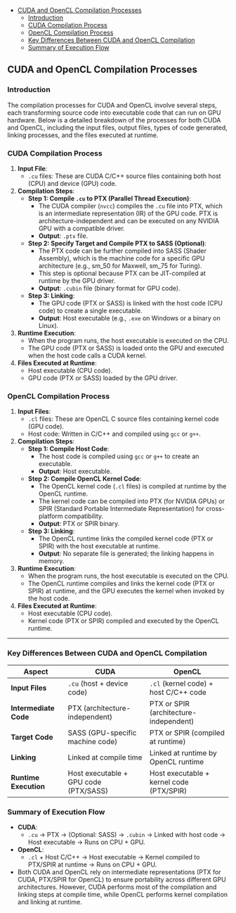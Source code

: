 <!-- vim-markdown-toc GFM -->

- [CUDA and OpenCL Compilation Processes](#cuda-and-opencl-compilation-processes)
  - [Introduction](#introduction)
  - [CUDA Compilation Process](#cuda-compilation-process)
  - [OpenCL Compilation Process](#opencl-compilation-process)
  - [Key Differences Between CUDA and OpenCL Compilation](#key-differences-between-cuda-and-opencl-compilation)
  - [Summary of Execution Flow](#summary-of-execution-flow)

<!-- vim-markdown-toc -->

## CUDA and OpenCL Compilation Processes

### Introduction

The compilation processes for CUDA and OpenCL involve several steps, each
transforming source code into executable code that can run on GPU hardware.
Below is a detailed breakdown of the processes for both CUDA and OpenCL,
including the input files, output files, types of code generated, linking
processes, and the files executed at runtime.

### CUDA Compilation Process

1. **Input File**:
   - `.cu` files: These are CUDA C/C++ source files containing both host (CPU)
     and device (GPU) code.
2. **Compilation Steps**:
   - **Step 1: Compile `.cu` to PTX (Parallel Thread Execution)**:
     - The CUDA compiler (`nvcc`) compiles the `.cu` file into PTX, which is an
       intermediate representation (IR) of the GPU code. PTX is
       architecture-independent and can be executed on any NVIDIA GPU with a
       compatible driver.
     - **Output**: `.ptx` file.
   - **Step 2: Specify Target and Compile PTX to SASS (Optional)**:
     - The PTX code can be further compiled into SASS (Shader Assembly), which
       is the machine code for a specific GPU architecture (e.g., sm_50 for
       Maxwell, sm_75 for Turing).
     - This step is optional because PTX can be JIT-compiled at runtime by the
       GPU driver.
     - **Output**: `.cubin` file (binary format for GPU code).
   - **Step 3: Linking**:
     - The GPU code (PTX or SASS) is linked with the host code (CPU code) to
       create a single executable.
     - **Output**: Host executable (e.g., `.exe` on Windows or a binary on
       Linux).
3. **Runtime Execution**:
   - When the program runs, the host executable is executed on the CPU.
   - The GPU code (PTX or SASS) is loaded onto the GPU and executed when the
     host code calls a CUDA kernel.
4. **Files Executed at Runtime**:
   - Host executable (CPU code).
   - GPU code (PTX or SASS) loaded by the GPU driver.

### OpenCL Compilation Process

1. **Input Files**:
   - `.cl` files: These are OpenCL C source files containing kernel code (GPU
     code).
   - Host code: Written in C/C++ and compiled using `gcc` or `g++`.
2. **Compilation Steps**:
   - **Step 1: Compile Host Code**:
     - The host code is compiled using `gcc` or `g++` to create an executable.
     - **Output**: Host executable.
   - **Step 2: Compile OpenCL Kernel Code**:
     - The OpenCL kernel code (`.cl` files) is compiled at runtime by the OpenCL
       runtime.
     - The kernel code can be compiled into PTX (for NVIDIA GPUs) or SPIR
       (Standard Portable Intermediate Representation) for cross-platform
       compatibility.
     - **Output**: PTX or SPIR binary.
   - **Step 3: Linking**:
     - The OpenCL runtime links the compiled kernel code (PTX or SPIR) with the
       host executable at runtime.
     - **Output**: No separate file is generated; the linking happens in memory.
3. **Runtime Execution**:
   - When the program runs, the host executable is executed on the CPU.
   - The OpenCL runtime compiles and links the kernel code (PTX or SPIR) at
     runtime, and the GPU executes the kernel when invoked by the host code.
4. **Files Executed at Runtime**:
   - Host executable (CPU code).
   - Kernel code (PTX or SPIR) compiled and executed by the OpenCL runtime.

---

### Key Differences Between CUDA and OpenCL Compilation

| Aspect                | CUDA                                  | OpenCL                                   |
| --------------------- | ------------------------------------- | ---------------------------------------- |
| **Input Files**       | `.cu` (host + device code)            | `.cl` (kernel code) + host C/C++ code    |
| **Intermediate Code** | PTX (architecture-independent)        | PTX or SPIR (architecture-independent)   |
| **Target Code**       | SASS (GPU-specific machine code)      | PTX or SPIR (compiled at runtime)        |
| **Linking**           | Linked at compile time                | Linked at runtime by OpenCL runtime      |
| **Runtime Execution** | Host executable + GPU code (PTX/SASS) | Host executable + kernel code (PTX/SPIR) |

### Summary of Execution Flow

- **CUDA**:
  - `.cu` -> PTX -> (Optional: SASS) -> `.cubin` -> Linked with host code ->
    Host executable -> Runs on CPU + GPU.
- **OpenCL**:
  - `.cl` + Host C/C++ -> Host executable -> Kernel compiled to PTX/SPIR at
    runtime -> Runs on CPU + GPU.
- Both CUDA and OpenCL rely on intermediate representations (PTX for CUDA,
  PTX/SPIR for OpenCL) to ensure portability across different GPU architectures.
  However, CUDA performs most of the compilation and linking steps at compile
  time, while OpenCL performs kernel compilation and linking at runtime.
